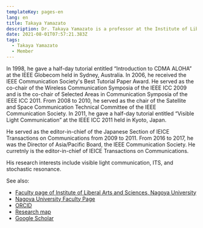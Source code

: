 ```yaml
---
templateKey: pages-en
lang: en
title: Takaya Yamazato
description: Dr. Takaya Yamazato is a professor at the Institute of Liberal Arts and Sciences, Nagoya University, Japan.
date: 2021-08-01T07:57:21.383Z
tags:
  - Takaya Yamazato
  - Member
---
```


In 1998, he gave a half-day tutorial entitled “Introduction to CDMA ALOHA” at the IEEE Globecom held in Sydney, Australia.
In 2006, he received the IEEE Communication Society's Best Tutorial Paper Award.
He served as the co-chair of the Wireless Communication Symposia of the IEEE ICC 2009 and is the co-chair of Selected Areas in Communication Symposia of the IEEE ICC 2011.
From 2008 to 2010, he served as the chair of the Satellite and Space Communication Technical Committee of the IEEE Communication Society.
In 2011, he gave a half-day tutorial entitled “Visible Light Communication” at the IEEE ICC 2011 held in Kyoto, Japan.

He served as the editor-in-chief of the Japanese Section of IEICE Transactions on Communications from 2009 to 2011.
From 2016 to 2017, he was the Director of Asia/Pacific Board, the IEEE Communication Society.
He curretnly is the editor-in-chief of IEICE Transactions on Communications.

His research interests include visible light communication, ITS, and stochastic resonance.

See also:

- <a href="https://www.ilas.nagoya-u.ac.jp/en/faculty.html" target="_blank">Faculty page of Institute of Liberal Arts and Sciences, Nagoya University</a>
- <a href="https://profs.provost.nagoya-u.ac.jp/html/100001840_en.html" target="_blank">Nagoya University Faculty Page</a>
- <a href="https://orcid.org/0000-0001-5256-4965" target="\_blank">ORCID</a>
- <a href="https://researchmap.jp/read0042505/" target="_blank">Research map</a>
- <a href="https://scholar.google.co.jp/citations?user=huzxGUAAAAAJ&amp;hl=ja&amp;oi=ao" target="_blank">Google Scholar</a>
